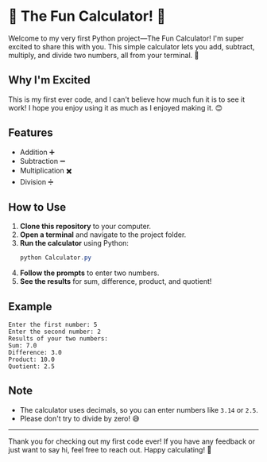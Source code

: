 # 🎉 The Fun Calculator! 🎉

Welcome to my very first Python project—The Fun Calculator! I'm super excited to share this with you. This simple calculator lets you add, subtract, multiply, and divide two numbers, all from your terminal. 🚀

## Why I'm Excited
This is my first ever code, and I can't believe how much fun it is to see it work! I hope you enjoy using it as much as I enjoyed making it. 😊

## Features
- Addition ➕
- Subtraction ➖
- Multiplication ✖️
- Division ➗

## How to Use
1. **Clone this repository** to your computer.
2. **Open a terminal** and navigate to the project folder.
3. **Run the calculator** using Python:
   ```powershell
   python Calculator.py
   ```
4. **Follow the prompts** to enter two numbers.
5. **See the results** for sum, difference, product, and quotient!

## Example
```
Enter the first number: 5
Enter the second number: 2
Results of your two numbers:
Sum: 7.0
Difference: 3.0
Product: 10.0
Quotient: 2.5
```

## Note
- The calculator uses decimals, so you can enter numbers like `3.14` or `2.5`.
- Please don't try to divide by zero! 😅

---
Thank you for checking out my first code ever! If you have any feedback or just want to say hi, feel free to reach out. Happy calculating! 🥳
